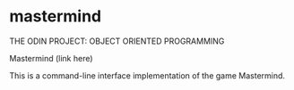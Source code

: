# mastermind
THE ODIN PROJECT: OBJECT ORIENTED PROGRAMMING

Mastermind (link here)

This is a command-line interface implementation of the game Mastermind.